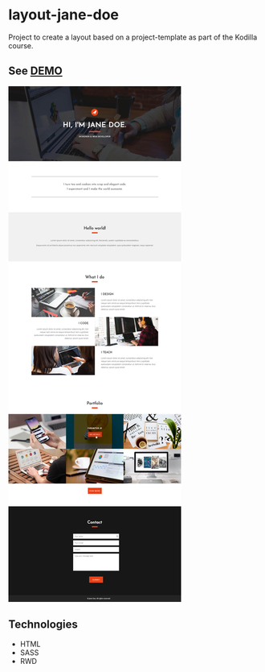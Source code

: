 # layout-jane-doe
Project to create a layout based on a project-template as part of the Kodilla course.

## See [DEMO](https://edyta2801.github.io/layout-jane-doe)

![](./project-template.jpg)

## Technologies
* HTML
* SASS
* RWD

